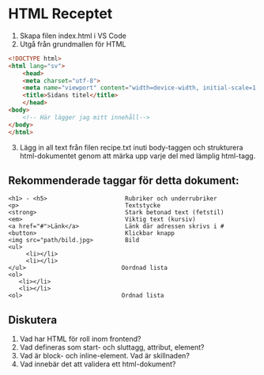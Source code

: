 # HTML Receptet

1. Skapa filen index.html i VS Code
2. Utgå från grundmallen för HTML 

```html
<!DOCTYPE html>
<html lang="sv">
    <head>
    <meta charset="utf-8">
    <meta name="viewport" content="width=device-width, initial-scale=1.0">
    <title>Sidans titel</title>
    </head>
<body>
    <!-- Här lägger jag mitt innehåll--> 
</body>
</html>
```
3. Lägg in all text från filen recipe.txt inuti body-taggen och strukturera html-dokumentet genom att märka 
upp varje del med lämplig html-tagg.  

## Rekommenderade taggar för detta dokument: 

```
<h1> - <h5>                      Rubriker och underrubriker
<p>                              Textstycke
<strong>                         Stark betonad text (fetstil)
<em>                             Viktig text (kursiv) 
<a href="#">Länk</a>             Länk där adressen skrivs i #
<button>                         Klickbar knapp
<img src="path/bild.jpg>         Bild
<ul>
     <li></li>
     <li></li>
</ul>                           Oordnad lista
<ol> 
   <li></li>
   <li></li>
<ol>                            Ordnad lista
```


## Diskutera

1. Vad har HTML för roll inom frontend?
2. Vad defineras som start- och sluttagg, attribut, element?
3. Vad är block- och inline-element. Vad är skillnaden?
4. Vad innebär det att validera ett html-dokument?


```


